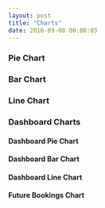 ```yaml
---
layout: post
title: "Charts"
date: 2016-09-08 00:00:03
---
```


<script type="text/javascript" src="https://www.gstatic.com/charts/loader.js"></script>
<script type="text/javascript">
  google.charts.load('current', {
    packages: ['corechart']
  });
  google.charts.setOnLoadCallback(drawChart);

  // Callback that creates and populates a data table,
  // instantiates the pie chart, passes in the data and
  // draws it.
  function drawChart() {

    // Create the data table.
    var data = new google.visualization.DataTable();
    data.addColumn('string', 'Topping');
    data.addColumn('number', 'Slices');
    data.addRows([
      ['Mushrooms', 3],
      ['Onions', 1],
      ['Olives', 15],
      ['Zucchini', 1],
      ['Pepperoni', 2]
    ]);
    // Create the data table.
    var data2 = new google.visualization.DataTable();
    data2.addColumn('string', 'Year');
    data2.addColumn('number', 'Sales');
    data2.addColumn('number', 'Expenses');
    data2.addRows([
      ['2004', 1000, 400],
      ['2005', 1170, 460],
      ['2006', 860, 580],
      ['2007', 1030, 540]
    ]);
    // Create the data table.
    var data3 = new google.visualization.DataTable();
    data3.addColumn('string', 'Month');
    data3.addColumn('number', 'Future Bookings');
    data3.addColumn('number', 'Percentage Occupied');
    data3.addColumn('number', 'Percentage Unoccupied');
    data3.addRows([
      ['March', 180, 0.8, 0.2],
      ['April', 22, 0.45, 0.55],
      ['May', 79, 0.35, 0.65],
      ['June', 10, 0.25, 0.75]
    ]);
    // Set chart options
    var defaultColors = ['#8F7EC2', '#2598B8', '#5FC782', '#ECDE31', '#F55949', '#AE85D4', '#5FC2C2', '#9ACC54',
      '#F5A61D', '#B6744A'
    ];
    var comboColors = ['#ECDE31', '#8F7EC2', '#2598B8', '#5FC782', '#F55949', '#AE85D4', '#5FC2C2', '#9ACC54',
      '#F5A61D', '#B6744A'
    ];
    var bookingsColors = ['#ECDE31', '#2598B8', '#EEEEEE'];
    var defaultOptions = {
      colors: defaultColors,
      backgroundColor: 'transparent',
      height: 300,
      //is3D: true,
      fontName: 'Lato',
      fontSize: 13,
      pointSize: '5',
      pointShape: {
        type: 'circle'
      },
      titleTextStyle: {
        fontName: 'LatoBold',
        fontSize: 14
      },
      vAxis: {
        gridlines: {
          count: 4
        },
        titleTextStyle: {
          fontSize: 10,
          color: '#AAAAAA',
          fontName: 'LatoBold',
          italic: false
        }
      },
      hAxis: {
        titleTextStyle: {
          fontSize: 10,
          color: '#AAAAAA',
          fontName: 'LatoBold',
          italic: false
        },
        slantedText: true
      }
    };
    var options1 = {
      title: 'Popularity of Pizza Toppings'
    };
    var options2 = {
      title: 'Popularity of Pizza Toppings by Slice',
      vAxis: {
        title: 'PIZZA TOPPINGS'
      },
      hAxis: {
        title: '# OF SLICES'
      }
    };
    var options3 = {
      title: 'Sales vs Expenditures',
      vAxis: {
        title: 'AMOUNT OF DOLLARS (USD)'
      },
      hAxis: {
        title: 'YEAR'
      },
      focusTarget: 'category'
    };
    var options4 = {
      colors: bookingsColors,
      title: 'Future Bookings vs %Occupied',
      isStacked: true,
      hAxis: {
        title: 'Month'
      },
      series: {
        0: {
          targetAxisIndex: 0
        },
        1: {
          type: 'bars',
          targetAxisIndex: 1,
        },
        2: {
          type: 'bars',
          targetAxisIndex: 1
        }
      },
      vAxes: {
        0: {
          title: 'Future Bookings',
          format: '#,###'
        },
        1: {
          title: 'Percentage Occupied',
          format: 'percent',
          viewWindow: {
            max: 1
          }
        }
      }
    };

    // Instantiate and draw our charts, passing in some options. Add reSize function to make charts responsive
    function reSize() {
      var chart = new google.visualization.PieChart(document.getElementById('chart_div'));
      chart.draw(data, $.extend(true, {}, defaultOptions, options1));
      var chart2 = new google.visualization.BarChart(document.getElementById('chart_div2'));
      chart2.draw(data, $.extend(true, {}, defaultOptions, options2));
      var chart3 = new google.visualization.LineChart(document.getElementById('chart_div3'));
      chart3.draw(data2, $.extend(true, {}, defaultOptions, options3));
      var chart4 = new google.visualization.PieChart(document.getElementById('chart_div4'));
      chart4.draw(data, $.extend(true, {}, defaultOptions, options1));
      var chart5 = new google.visualization.BarChart(document.getElementById('chart_div5'));
      chart5.draw(data, $.extend(true, {}, defaultOptions, options2));
      var chart6 = new google.visualization.LineChart(document.getElementById('chart_div6'));
      chart6.draw(data2, $.extend(true, {}, defaultOptions, options3));
      var chart7 = new google.visualization.LineChart(document.getElementById('chart_div7'));
      chart7.draw(data3, $.extend(true, {}, defaultOptions, options4));
    }
    window.onload = reSize();
    window.onresize = reSize;
  }
</script>
<h3>Pie Chart</h3>
<div id="chart_div"></div>

<h3>Bar Chart</h3>
<div id="chart_div2"></div>

<h3>Line Chart</h3>
<div id="chart_div3"></div>

<h3>Dashboard Charts</h3>
<div class="row">
  <div class="col-md-6">
    <div class="dashboard-widget">
      <h4 class="dashboard-widget-title">
        Dashboard Pie Chart
      </h4>
      <div id="chart_div4"></div>
    </div>
  </div>

  <div class="col-md-6">
    <div class="dashboard-widget">
      <h4 class="dashboard-widget-title">
        Dashboard Bar Chart
      </h4>
      <div id="chart_div5"></div>
    </div>
  </div>
</div>

<div class="row">
  <div class="col-md-6">
    <div class="dashboard-widget">
      <h4 class="dashboard-widget-title">
        Dashboard Line Chart
      </h4>
      <div id="chart_div6"></div>
    </div>
  </div>
</div>

<div class="row">
  <div class="col-md-12">
    <div class="dashboard-widget">
      <h4 class="dashboard-widget-title">
        Future Bookings Chart
      </h4>
      <div id="chart_div7"></div>
    </div>
  </div>
</div>
